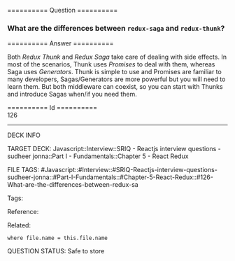 ========== Question ==========  

### What are the differences between `redux-saga` and `redux-thunk`?  

========== Answer ==========  

Both _Redux Thunk_ and _Redux Saga_ take care of dealing with side effects. In
most of the scenarios, Thunk uses _Promises_ to deal with them, whereas Saga
uses _Generators_. Thunk is simple to use and Promises are familiar to many
developers, Sagas/Generators are more powerful but you will need to learn them.
But both middleware can coexist, so you can start with Thunks and introduce
Sagas when/if you need them.

========== Id ==========  
126

---

DECK INFO

TARGET DECK: Javascript::Interview::SRIQ - Reactjs interview questions - sudheer jonna::Part I - Fundamentals::Chapter 5 - React Redux

FILE TAGS: #Javascript::#Interview::#SRIQ-Reactjs-interview-questions-sudheer-jonna::#Part-I-Fundamentals::#Chapter-5-React-Redux::#126-What-are-the-differences-between-redux-sa

Tags:

Reference:

Related:

```dataview
where file.name = this.file.name
```
QUESTION STATUS: Safe to store
